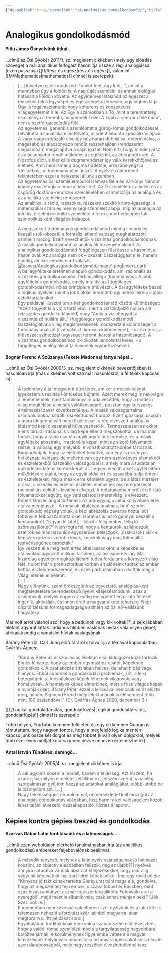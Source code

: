 ```yaml
---
{"dg-publish":true,"permalink":"/A/Analogikus gondolkodásmód/","title":"Analogikus gondolkodásmód","created":"2024-05-08T13:56","updated":"2024-10-23T20:25"}
---
```



# Analogikus gondolkodásmód

#### Pitlu János Ősnyelvünk titkai...  

...című az Ősi Gyökér 2011/1. sz. megjelent cikkében (mely egy előadás szövege) a mai analitikus felfogást hasonlítja össze a régi analógiással (ezen passzusa [[R/Rész és egész\|rész és egész]], valamint [[M/Mathematics\|mathematics]] címnél is szerepelt):  
> \[...\] követve az ősi módszert: "amint fent, úgy lent...", amint a mennyben úgy a földön is. A nap útját szemlélni és annak biológiai hatásait a Földön követni. Az egyetemes látásmód az egészet a részeken felüli Egységet és Egészséget szervesen, egységben látja. Úgy is fogalmazhatunk, hogy koherens és konzekvens világegyetemet ír le. Az Egy a számokban a Tő, mint a teremtettség, első alanya a teremtő, mindennek Töve. A Több a centrum felé mutat, nem a szétforgácsolódás felé.  
> Az egyetemes, generális szemléletet a görög-római gondolkodással felváltotta az analitika ellentétvető, mindent lebontó specializációjával. A vagy-vagy erő(szak) elve így húz határt definiálva, determinálva, a magasabb és alacsonyabb rendűt részrehajlóan (rendszerint önigazolóan) megállapítva a saját igazát. Nem érti, hogy minden rész és alacsonyabb rendű működés az egészből, az átfogóból ered. A filosofus dicti, a klerikális dogmarendszer így válik kerékkötőjévé az életnek. Amit nem ismer a dogma hirdetője, arra rábélyegzi a 'délibábos', a 'tudománytalan' jelzőt. A nyelv és őstörténet tekintetében ezzel a helyzettel állunk szemben.  
> Az egyetemes ősi szemléletmódról Hamvas Béla és Várkonyi Nándor komoly összefoglaló munkát készített. Az Ő szemléletük a keleti és az ősgörög doktrina-rendszer szemléletében szintetizálja az analógia és az analitika szemlélet rendszerét.  
> Az analitika, a ráció, rasszokra, részekre szakító kripto-igazsága, a matematikai szám és mennyiségi szemlélet alapja, míg az analógia az intuitív, érzelmi rokonító szemlélete a form a mérhetőségén túli szimbolikus képi világába kalauzol.  
> 
> A megszokott tudományos gondolkodásmód mindig lineáris és kauzális (ok-okozati) a formális látható valóság meghatározott szintjein mozog. Ezért nevezhetjük vízszintes gondolkodásmódnak.  
> A másik gondolkodásmód az analógiák törvényén alapul. Az analogikus gondolkodásmód függőlegesen fűzi össze a hasonlót a hasonlóval. Az analógia nem ok – okozati összefüggést ír le, hanem mindig, amikor kérdésre ad választ.  
> ![assets/Analogikusgondolkodásmód_image1.png|invert_dark](/img/user/A/assets/Analogikusgondolkod%C3%A1sm%C3%B3d_image1.png)  
> A bal agyfélteke értelmen alapuló gondolkodás, ami racionális az vízszintes gondolkodásmód, férfias jellegű (tudományos). A jobb agyféltekés gondolkodás, amely intuitív, az függőleges gondolkodásmód, nőies princípium (művészi). A bal agyfélteke beszél a logikus nyelven (amit a jobb oldali teremtett) így nehéz leírnia a jobb oldali tartalmakat.  
> Egy példával illusztrálom a két gondolkodásmód közötti különbséget: "Azért fogyott ki a víz a tartályból, mert a vízszintjelző nullára állt (vízszintes gondolkodásmód) vagy "Amíg a víz elfogyott a vízszintjelző nullára állt." (függőleges gondolkodásmód).  
> Összefoglalva a világ megismerésének módszertani különbségeit a tudomány analizál (szétválaszt, keresi a különbséget), - az ezoteria, a művészet szintetizál (egységet teremt, keresi a hasonlóságot). A vízszintes gondolkodásmód ok-okozati láncolattal keres, - a függőleges analógiákkal (a hasonlók egybefűzésével).  

#### Bognár Ferenc A Szűzanya (Fekete Madonna) fattyú népei...

...című az Ősi Gyökér 2009/3. sz. megjelent cikkének bevezetőjében is hasonlóan írja (más cikkeiben volt szó már hasonlókról, a féltekék kapcsán is):  
> A tudomány által megvetett útra térek, amikor a mesék világát igyekszem a realitás köntösébe bújtatni. Azért merek még is nekivágni a lehetetlennek, mert tanulmányaim oda vezettek, hogy a modern világ megítélése a mesék valótlanságáról, pusztán egy korszakos értelmezési zavar következménye. A mesék valóságtartalma, szimbólumokba kódolt, ősi élettudást hordoz. Ezért igazsága, csupán a mára idegenné vált megközelítéssel, a rég elveszett analógiás látásmód képi olvasatával hüvelyezhető ki. Természetesen az ekkor elénk táruló irracionális világ képe eltér a megszokottól, de ma már tudjuk, hogy a ráció csupán egyik agyfelünk terméke, és a másik agyfélteke absztrakt, irracionális képei, mint az alkotó folyamatok részei, a valóság egy mélyebb, elvonatkoztatott körébe tartoznak. Kimondhatjuk, hogy az életünket tekintve, van egy szokványos hétköznapi valóság, de mellette van egy nem-szokványos elemekből és észleletekből összeálló valóságoldal is, amely mára a tudattalan működések látens körébe került át. Legyen elég itt a két agyfél eltérő működésére utalni, hogy az egyik oldal ért és szavakba tudja önteni az észleleteket, míg a másik erre képtelen ugyan, de a látás mezejét uralva, a vizuális és érzelmi észlelés elemeinek összerendezését, racionalitás nélkül is kiválóan elvégzi. A tudattalanba merült érző-látó folyamatokkal együtt, egy varázslatos ismeretvilág is elveszett.  
> Robert Graves angol történész Az aranygyapjú című könyvében erre utalva megjegyzi: - A rómaiak általában unalmas, betû szerint gondolkodó népség voltak, a képi ábrázolás zavarba hozta, sőt többnyire felbosszantotta őket. Horatius is maró gúnnyal beszélt a kentaurokról. "Ugyan ki látott, - kérdi – félig ember, félig ló szörnyszülöttet?" Nem fogta fel, hogy a kentaurok, szilénoszok, szatírok és más hasonlók egyszerűen pelaszgok, (őslakosok) akik e képszerű jelzés szerint a lovak, kecskék vagy más totemállat testvériségéhez tartoztak."  
> Így veszett el a meg nem értés által lassanként, a képekbe és utalásokba ágyazott mitikus tartalom, az ősi ismeretvilág. Ma, kizárólag egyetlen megközelítésről tudva fordulunk a környező világ felé, holott már a prehisztorikus korban élt elődeink tudtak az ember kettős észlelőrendszeréről, és ezek párhuzamában alkották meg a Világ létének elméletét.  
> \[...\]  
> Nagy előnyünk, szent örökségünk az egyeztető, analógiás képi megfeleltetésre berendezkedő nyelvi kifejezésmódunk, azaz a szóképeink, melyek éppen az eddig emlegetett érző-látó féltekét ingerlik, aktiválják, és innen ered a magyar alkotó tehetség. Népi díszítőízlésünk formagazdagsága szintén az ősi nő-vallásunk hagyatéka.  

Már volt arról valahol szó, hogy a beduinok vagy kik voltak(?) a sejk lábában elefánt agyarát látták. Indiános filmben vaslónak hívtak valamilyen gépet, afrikaiak pedig a vonatsínt hívták vaskígyónak.  

Bárány Péterről, Carl Jung előfutáráról szólva írja a témával kapcsolatban Gyárfás Ágnes:  
> "Bárány Péter az asszociációs lélektan első kidolgozói közé tartozik. Ennek lényege, hogy az ember egymáshoz csatolt képekben gondolkozik. A csatlakozás általában helyes, de lehet hibás vagy hiányos. Ebből adódnak a gondolkodási problémák, sőt, a lelki betegségek is. A csatlakozó képek lehetnek világosok, vagy homályosak. A homályos képek elmerülnek, mert a friss világos képek elnyomják őket. Bárány Péter ezzel a leírásával nemcsak korát előzte meg, hanem Sigmund Freud mély lélektanának is elébe ment több mint 100 esztendővel." (Dr. Gyárfás Ágnes 2020, december 3.)  

[[L/Logikai gondolattársítás, gondolatfűzés\|Logikai gondolattársítás, gondolatfűzés]] címnél is szerepelt:  

Több helyen, YouTube kommentfelületén és egy cikkemben Quorán is rámutattam, hogy nagyon fontos, hogy a megfelelő logika mentén kapcsoljunk össze két dolgot és még többet (kivált olyan dolgokról, melyek több ezer éves múltját kutatva innen nézve nehezen értelmezhetők).  

#### Antal István Tündéres, derengő...

...című Ősi Gyökér 2005/4. sz. megjelent cikkében is írja:  
> A cél ugyanis sosem a modell, hanem a teljesség. Azt hiszem, ha akarok, bármilyen elméletet felállíthatok, tetszés szerint, s ha elég szorgalmasan gyűjtöm hozzá az adatokat analógiákat, előbb-utóbb be is bizonyítom azt. \[...\]  
> Nagy felelősséggel, önuralommal, önmérséklettel kell mozogni az analógiás gondolkodás világában, hisz bármily két valóságelem között lehet találni átvezető, összekapcsoló, köztes állapotot.  

## Képies kontra gépies beszéd és gondolkodás

#### Szarvas Gábor Latin fordításaink és a latinosságok...  

...című [ezen](https://epa.oszk.hu/nyelvtudomanyi_kozlemenyek_1871.pdf) weboldalon elérhető tanulmányában írja (az analitikus gondolkodású embereket feljebbvalónak beállítva):  
> A második tényező, melynek a latin nyelv sajátságainak jó halmazát köszöni, az objectiv eléadásban fekszik; míg az újabb\[?\] nyelvek annyira saturálva vannak abstract kifejezésekkel, hogy már alig vágyunk képesek öt-hat sort leírni képek nélkül. Íme egy rövid példa:  
> "Konyecz jó taktikának tartotta Gierig urat tolni maga elé, gondolva, hogy az megszentelt fejű ember; s szava többet ér Bécsben, mint száz lovaskapitányé; az már egyszer leszállította Föhnwald urat a nyeregből, majd most is elbánik vele; csak annak menjen neki." \[Jók. Szer. bol. IV.\]  
> E momentum nem kevésbé sok eltérést szül nyelvünk és a latin közt s tetemesen nehezíti a fordítást akár latinból magyarra, akár megfordítva. \[Itt példákat sorol.\]  
> Egyáltalában fordítóinknak nem volna szabad szem elől téveszteni, hogy a valódi római szemléleti mód s a tárgyilagosság nagyobbára karöltve járnak; e körülménynek figyelembe vétele s a magyar kifejezésnek helyénvaló módosítása bizonyára igen sokat csiszolna le azon darabosságból, mely nagy részöket élvezhetetlenné teszi.  
